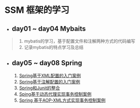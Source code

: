 # SSM 框架的学习
- ## day01 ~ day04 Mybaits
> 1. mybatis的学习，基于配置文件和注解两种方式的代码编写
> 2. 记录mybatis的特点学习及总结

- ## day05 ~ day08 Spring

  1. [Spring基于XML配置的入门案例](day05-spring-xml-demo/README.md)
  2. [Spring基于注解配置的入门案例](day06-spring-annotation-demo/README.md)
  3. [Spring和Junit的整合](day06-spring-annotation-springjunit/README.md)
  4. [Sping基于动态代理实现事务控制案例](/day07-spring-xml-proxy/README.md)
  5. [Spring 基于AOP-XML方式实现事务控制案例](day07-spring-xml-aop/README.md)